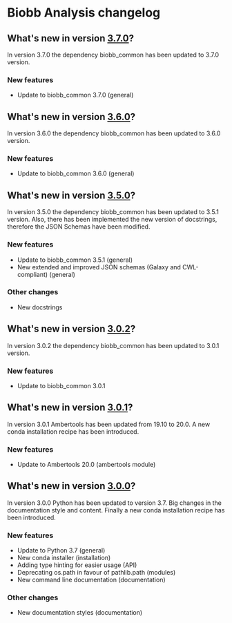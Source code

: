 # Biobb Analysis changelog

## What's new in version [3.7.0](https://github.com/bioexcel/biobb_analysis/releases/tag/v3.7.0)?
In version 3.7.0 the dependency biobb_common has been updated to 3.7.0 version. 

### New features

* Update to biobb_common 3.7.0 (general)

## What's new in version [3.6.0](https://github.com/bioexcel/biobb_analysis/releases/tag/v3.6.0)?
In version 3.6.0 the dependency biobb_common has been updated to 3.6.0 version. 

### New features

* Update to biobb_common 3.6.0 (general)

## What's new in version [3.5.0](https://github.com/bioexcel/biobb_analysis/releases/tag/v3.5.0)?
In version 3.5.0 the dependency biobb_common has been updated to 3.5.1 version. Also, there has been implemented the new version of docstrings, therefore the JSON Schemas have been modified.

### New features

* Update to biobb_common 3.5.1 (general)
* New extended and improved JSON schemas (Galaxy and CWL-compliant) (general)

### Other changes

* New docstrings

## What's new in version [3.0.2](https://github.com/bioexcel/biobb_analysis/releases/tag/v3.0.2)?
In version 3.0.2 the dependency biobb_common has been updated to 3.0.1 version.

### New features

* Update to biobb_common 3.0.1

## What's new in version [3.0.1](https://github.com/bioexcel/biobb_analysis/releases/tag/v3.0.1)?
In version 3.0.1 Ambertools has been updated from 19.10 to 20.0. A new conda installation recipe has been introduced.

### New features

* Update to Ambertools 20.0 (ambertools module)

## What's new in version [3.0.0](https://github.com/bioexcel/biobb_analysis/releases/tag/v3.0.0)?
In version 3.0.0 Python has been updated to version 3.7.
Big changes in the documentation style and content. Finally a new conda installation recipe has been introduced.

### New features

* Update to Python 3.7 (general)
* New conda installer (installation)
* Adding type hinting for easier usage (API)
* Deprecating os.path in favour of pathlib.path (modules)
* New command line documentation (documentation)

### Other changes

* New documentation styles (documentation)